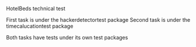 HotelBeds technical test

First task is under the hackerdetectortest package
Second task is under the timecalucationtest package

Both tasks have tests under its own test packages